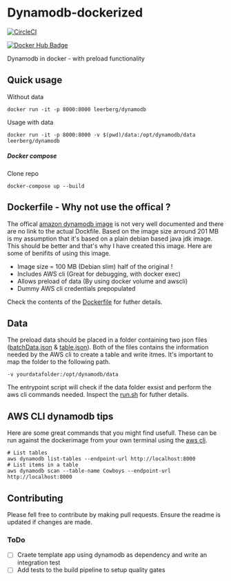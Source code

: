 # Dynamodb-dockerized

[![CircleCI](https://circleci.com/gh/leerberg/dynamodb-dockerized/tree/master.svg?style=shield)](https://circleci.com/gh/leerberg/dynamodb-dockerized/tree/master)

[![Docker Hub Badge](http://dockeri.co/image/leerberg/dynamodb)](https://registry.hub.docker.com/u/leerberg/dynamodb/)

Dynamodb in docker - with preload functionality

## Quick usage

Without data

```
docker run -it -p 8000:8000 leerberg/dynamodb
```

Usage with data

```
docker run -it -p 8000:8000 -v $(pwd)/data:/opt/dynamodb/data leerberg/dynamodb
```

##### Docker compose

Clone repo

```
docker-compose up --build
```

## Dockerfile - Why not use the offical ?

The offical [amazon dynamodb image](https://hub.docker.com/r/amazon/dynamodb-local/) is not very well documented and there are no link to the actual Dockfile. Based on the image size arround 201 MB is my assumption that it's based on a plain debian based java jdk image. This should be better and that's why I have created this image. Here are some of benifits of using this image.

- Image size = 100 MB (Debian slim) half of the original !
- Includes AWS cli (Great for debugging, with docker exec)
- Allows preload of data (By using docker volume and awscli)
- Dummy AWS cli credentials prepopulated

Check the contents of the [Dockerfile](Dockerfile) for futher details.

## Data

The preload data should be placed in a folder containing two json files ([batchData.json](/data/batchData.json) & [table.json](/data/table.json)). Both of the files contains the information needed by the AWS cli to create a table and write itmes. It's important to map the folder to the following path.

```
-v yourdatafolder:/opt/dynamodb/data
```

The entrypoint script will check if the data folder exsist and perform the aws cli commands needed. Inspect the [run.sh](run.sh) for futher details.

## AWS CLI dynamodb tips

Here are some great commands that you might find usefull. These can be run against the dockerimage from your own terminal using the [aws cli](https://aws.amazon.com/cli/).

```
# List tables
aws dynamodb list-tables --endpoint-url http://localhost:8000
# List items in a table
aws dynamodb scan --table-name Cowboys --endpoint-url http://localhost:8000
```

## Contributing

Please fell free to contribute by making pull requests. Ensure the readme is updated if changes are made.

### ToDo

- [ ] Craete template app using dynamodb as dependency and write an integration test
- [ ] Add tests to the build pipeline to setup quality gates
